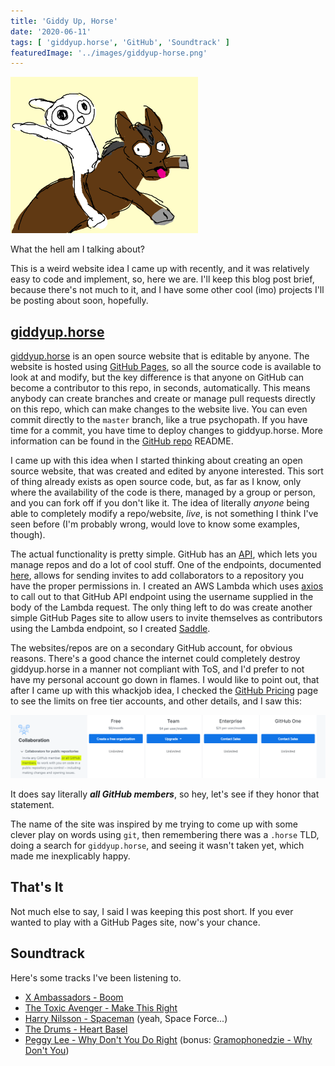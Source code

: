 ```yaml
---
title: 'Giddy Up, Horse'
date: '2020-06-11'
tags: [ 'giddyup.horse', 'GitHub', 'Soundtrack' ]
featuredImage: '../images/giddyup-horse.png'
---
```


<img src="../images/giddyup-horse.png">

What the hell am I talking about?

This is a weird website idea I came up with recently, and it was relatively easy to code and implement, so, here we are. I'll keep this blog post brief, because there's not much to it, and I have some other cool (imo) projects I'll be posting about soon, hopefully.

## [giddyup.horse](https://giddyup.horse)

[giddyup.horse](https://giddyup.horse) is an open source website that is editable by anyone. The website is hosted using [GitHub Pages](https://pages.github.com/), so all the source code is available to look at and modify, but the key difference is that anyone on GitHub can become a contributor to this repo, in seconds, automatically. This means anybody can create branches and create or manage pull requests directly on this repo, which can make changes to the website live. You can even commit directly to the `master` branch, like a true psychopath. If you have time for a commit, you have time to deploy changes to giddyup.horse. More information can be found in the [GitHub repo](https://github.com/git-tee-up/horse) README.

I came up with this idea when I started thinking about creating an open source website, that was created and edited by anyone interested. This sort of thing already exists as open source code, but, as far as I know, only where the availability of the code is there, managed by a group or person, and you can fork off if you don't like it. The idea of literally *anyone* being able to completely modify a repo/website, *live*, is not something I think I've seen before (I'm probably wrong, would love to know some examples, though).

The actual functionality is pretty simple. GitHub has an [API](https://developer.github.com/v3/), which lets you manage repos and do a lot of cool stuff. One of the endpoints, documented [here](https://developer.github.com/v3/repos/collaborators/#add-a-repository-collaborator), allows for sending invites to add collaborators to a repository you have the proper permissions in. I created an AWS Lambda which uses [axios](https://www.npmjs.com/package/axios) to call out to that GitHub API endpoint using the username supplied in the body of the Lambda request. The only thing left to do was create another simple GitHub Pages site to allow users to invite themselves as contributors using the Lambda endpoint, so I created [Saddle](https://git-tee-up.github.io/saddle/).

The websites/repos are on a secondary GitHub account, for obvious reasons. There's a good chance the internet could completely destroy giddyup.horse in a manner not compliant with ToS, and I'd prefer to not have my personal account go down in flames. I would like to point out, that after I came up with this whackjob idea, I checked the [GitHub Pricing](https://github.com/pricing) page to see the limits on free tier accounts, and other details, and I saw this:

<img src="../images/github-collab.png">

It does say literally ***all GitHub members***, so hey, let's see if they honor that statement.

The name of the site was inspired by me trying to come up with some clever play on words using `git`, then remembering there was a `.horse` TLD, doing a search for `giddyup.horse`, and seeing it wasn't taken yet, which made me inexplicably happy.

## That's It

Not much else to say, I said I was keeping this post short. If you ever wanted to play with a GitHub Pages site, now's your chance.

## Soundtrack

Here's some tracks I've been listening to.

- [X Ambassadors - Boom](https://www.youtube.com/watch?v=mXLRy1cNMWs)
- [The Toxic Avenger - Make This Right](https://www.youtube.com/watch?v=1CGMk_roNaE)
- [Harry Nilsson - Spaceman](https://www.youtube.com/watch?v=fND5WUxwi_Y) (yeah, Space Force...)
- [The Drums - Heart Basel](https://www.youtube.com/watch?v=BUEn0QKJS20)
- [Peggy Lee - Why Don't You Do Right](https://www.youtube.com/watch?v=4uTcw_A80Bo) (bonus: [Gramophonedzie - Why Don't You](https://www.youtube.com/watch?v=uT8OEtf5r1U))
